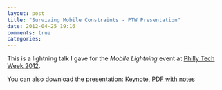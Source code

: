 ```yaml
---
layout: post
title: "Surviving Mobile Constraints - PTW Presentation"
date: 2012-04-25 19:16
comments: true
categories: 
---
```

This is a lightning talk I gave for the _Mobile Lightning_ event at [Philly Tech Week 2012](http://phillytechweek.com).
<script async class="speakerdeck-embed" data-id="4f988095f1dc4a002201bec9" data-ratio="1.3333333333333333" src="//speakerdeck.com/assets/embed.js"></script>
You can also download the presentation: [Keynote](http://dl.dropbox.com/u/694887/SurvivingMobileConstraints.key), [PDF with notes](http://dl.dropbox.com/u/694887/SurvivingMobileConstraints.pdf)